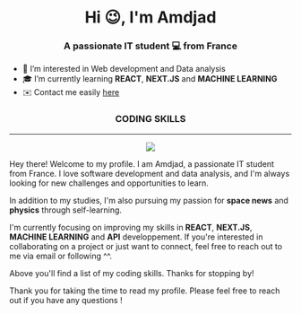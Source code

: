 <h1 align="center">Hi 😉, I'm Amdjad</h1>
<h3 align="center">A passionate IT student 💻 from France</h3>

* 🚀 I’m interested in Web development and Data analysis
* 🎓 I’m currently learning **REACT**, **NEXT.JS** and **MACHINE LEARNING**
* ✉️ Contact me easily <a href="mailto:amdjad.anrifou@gmail.com">here</a>

<h3 align="center">CODING SKILLS</h3>

---

<p align="center">
  <a href="https://skillicons.dev">
    <img src="https://skillicons.dev/icons?i=py,php,git,html,css,js,vscode,c,java,linux,mongodb,bash,mysql,nodejs,react"/>
  </a>
</p>
Hey there! Welcome to my profile. I am Amdjad, a passionate IT student from France. I love software development and data analysis, and I'm always looking for new challenges and opportunities to learn.

In addition to my studies, I'm also pursuing my passion for **space news** and **physics** through self-learning.

I'm currently focusing on improving my skills in **REACT**, **NEXT.JS**, **MACHINE LEARNING** and **API** developpement. If you're interested in collaborating on a project or just want to connect, feel free to reach out to me via email or following ^^.

Above you'll find a list of my coding skills. Thanks for stopping by!

Thank you for taking the time to read my profile. Please feel free to reach out if you have any questions !
